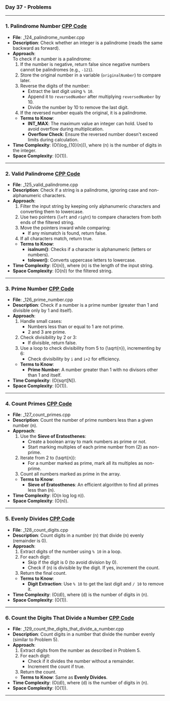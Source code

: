 ### Day 37 - Problems  

---

### 1. **Palindrome Number** [CPP Code](./_124_palindrome_number.cpp)  
   - **File**: _124_palindrome_number.cpp  
   - **Description**: Check whether an integer is a palindrome (reads the same backward as forward).  
   - **Approach**:  
     To check if a number is a palindrome:
     1. If the number is negative, return false since negative numbers cannot be palindromes (e.g., `-121`).
     2. Store the original number in a variable (`originalNumber`) to compare later.  
     3. Reverse the digits of the number:
        - Extract the last digit using `% 10`.
        - Append it to `reversedNumber` after multiplying `reversedNumber` by 10.
        - Divide the number by 10 to remove the last digit.  
     4. If the reversed number equals the original, it is a palindrome.  
     - **Terms to Know**:  
       - **INT_MAX**: The maximum value an integer can hold. Used to avoid overflow during multiplication.  
       - **Overflow Check**: Ensure the reversed number doesn't exceed limits during calculation.  
   - **Time Complexity**: \(O(\log_{10}(n))\), where \(n\) is the number of digits in the integer.  
   - **Space Complexity**: \(O(1)\).  

---

### 2. **Valid Palindrome** [CPP Code](./_125_valid_palindrome.cpp)  
   - **File**: _125_valid_palindrome.cpp  
   - **Description**: Check if a string is a palindrome, ignoring case and non-alphanumeric characters.  
   - **Approach**:  
     1. Filter the input string by keeping only alphanumeric characters and converting them to lowercase.  
     2. Use two pointers (`left` and `right`) to compare characters from both ends of the filtered string.  
     3. Move the pointers inward while comparing:
        - If any mismatch is found, return false.  
     4. If all characters match, return true.  
     - **Terms to Know**:  
       - **isalnum()**: Checks if a character is alphanumeric (letters or numbers).  
       - **tolower()**: Converts uppercase letters to lowercase.  
   - **Time Complexity**: \(O(n)\), where \(n\) is the length of the input string.  
   - **Space Complexity**: \(O(n)\) for the filtered string.  

---

### 3. **Prime Number** [CPP Code](./_126_prime_number.cpp)  
   - **File**: _126_prime_number.cpp  
   - **Description**: Check if a number is a prime number (greater than 1 and divisible only by 1 and itself).  
   - **Approach**:  
     1. Handle small cases:
        - Numbers less than or equal to 1 are not prime.
        - 2 and 3 are prime.  
     2. Check divisibility by 2 or 3:
        - If divisible, return false.  
     3. Use a loop to check divisibility from 5 to \(\sqrt{n}\), incrementing by 6:
        - Check divisibility by `i` and `i+2` for efficiency.  
     - **Terms to Know**:  
       - **Prime Number**: A number greater than 1 with no divisors other than 1 and itself.  
   - **Time Complexity**: \(O(sqrt[N]\).  
   - **Space Complexity**: \(O(1)\).  

---

### 4. **Count Primes** [CPP Code](./_127_count_primes.cpp)  
   - **File**: _127_count_primes.cpp  
   - **Description**: Count the number of prime numbers less than a given number \(n\).  
   - **Approach**:  
     1. Use the **Sieve of Eratosthenes**:
        - Create a boolean array to mark numbers as prime or not.
        - Start marking multiples of each prime number from \(2\) as non-prime.  
     2. Iterate from 2 to \(\sqrt{n}\):
        - For a number marked as prime, mark all its multiples as non-prime.  
     3. Count all numbers marked as prime in the array.  
     - **Terms to Know**:  
       - **Sieve of Eratosthenes**: An efficient algorithm to find all primes less than \(n\).  
   - **Time Complexity**: \(O(n log log n)\).  
   - **Space Complexity**: \(O(n)\).  

---

### 5. **Evenly Divides** [CPP Code](./_128_count_digits.cpp)  
   - **File**: _128_count_digits.cpp  
   - **Description**: Count digits in a number \(n\) that divide \(n\) evenly (remainder is 0).  
   - **Approach**:  
     1. Extract digits of the number using `% 10` in a loop.  
     2. For each digit:
        - Skip if the digit is 0 (to avoid division by 0).  
        - Check if \(n\) is divisible by the digit. If yes, increment the count.  
     3. Return the final count.  
     - **Terms to Know**:  
       - **Digit Extraction**: Use `% 10` to get the last digit and `/ 10` to remove it.  
   - **Time Complexity**: \(O(d)\), where \(d\) is the number of digits in \(n\).  
   - **Space Complexity**: \(O(1)\).  

---

### 6. **Count the Digits That Divide a Number** [CPP Code](./_129_count_the_digits_that_divide_a_number.cpp)  
   - **File**: _129_count_the_digits_that_divide_a_number.cpp  
   - **Description**: Count digits in a number that divide the number evenly (similar to Problem 5).  
   - **Approach**:  
     1. Extract digits from the number as described in Problem 5.  
     2. For each digit:
        - Check if it divides the number without a remainder.  
        - Increment the count if true.  
     3. Return the count.  
     - **Terms to Know**: Same as **Evenly Divides**.  
   - **Time Complexity**: \(O(d)\), where \(d\) is the number of digits in \(n\).  
   - **Space Complexity**: \(O(1)\).  

--- 
